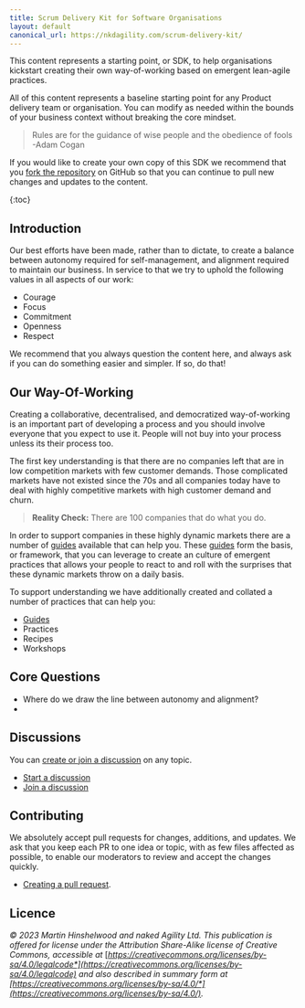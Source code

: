 ```yaml
---
title: Scrum Delivery Kit for Software Organisations
layout: default
canonical_url: https://nkdagility.com/scrum-delivery-kit/
---
```


This content represents a starting point, or SDK, to help organisations kickstart creating their own way-of-working based on emergent lean-agile practices.

All of this content represents a baseline starting point for any Product delivery team or organisation. You can modify as needed within the bounds of your business context without breaking the core mindset.

>   Rules are for the guidance of wise people and the obedience of fools -Adam Cogan

If you would like to create your own copy of this SDK we recommend that you [fork the repository](https://docs.github.com/en/pull-requests/collaborating-with-pull-requests/working-with-forks/about-forks) on GitHub so that you can continue to pull new changes and updates to the content.

{:toc}

## Introduction

Our best efforts have been made, rather than to dictate, to create a balance between autonomy required for self-management, and alignment required to maintain our business. In service to that we try to uphold the following values in all aspects of our work:

-   Courage
-   Focus
-   Commitment
-   Openness
-   Respect

We recommend that you always question the content here, and always ask if you can do something easier and simpler. If so, do that!

## Our Way-Of-Working

Creating a collaborative, decentralised, and democratized way-of-working is an important part of developing a process and you should involve everyone that you expect to use it. People will not buy into your process unless its their process too.

The first key understanding is that there are no companies left that are in low competition markets with few customer demands. Those complicated markets have not existed since the 70s and all companies today have to deal with highly competitive markets with high customer demand and churn.

>   **Reality Check:** There are 100 companies that do what you do.

In order to support companies in these highly dynamic markets there are a number of [guides](guides/index.md) available that can help you. These [guides](guides/index.md) form the basis, or framework, that you can leverage to create an culture of emergent practices that allows your people to react to and roll with the surprises that these dynamic markets throw on a daily basis.

To support understanding we have additionally created and collated a number of practices that can help you:

-   [Guides](guides/index.md)
-   Practices
-   Recipes
-   Workshops

## Core Questions

-   Where do we draw the line between autonomy and alignment?
-   

## Discussions

You can [create or join a discussion](https://github.com/nkdAgility/Scrum-Delivery-Kit-for-Software-Organisations/discussions) on any topic.

-   [Start a discussion](https://github.com/nkdAgility/Scrum-Delivery-Kit-for-Software-Organisations/discussions/new)
-   [Join a discussion](https://github.com/nkdAgility/Scrum-Delivery-Kit-for-Software-Organisations/discussions)

## Contributing

We absolutely accept pull requests for changes, additions, and updates. We ask that you keep each PR to one idea or topic, with as few files affected as possible, to enable our moderators to review and accept the changes quickly.

-   [Creating a pull request](https://docs.github.com/en/pull-requests/collaborating-with-pull-requests/proposing-changes-to-your-work-with-pull-requests/creating-a-pull-request).

## Licence

*© 2023 Martin Hinshelwood and naked Agility Ltd. This publication is offered for license under the Attribution Share-Alike license of Creative Commons, accessible at* [*https://creativecommons.org/licenses/by-sa/4.0/legalcode*](https://creativecommons.org/licenses/by-sa/4.0/legalcode) *and also described in summary form at* [*https://creativecommons.org/licenses/by-sa/4.0/*](https://creativecommons.org/licenses/by-sa/4.0/)*.*
